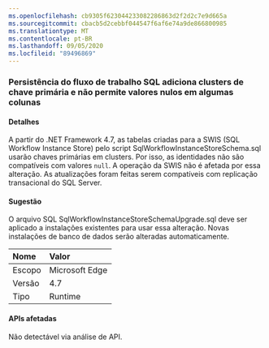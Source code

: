 ```yaml
---
ms.openlocfilehash: cb9305f623044233082286863d2f2d2c7e9d665a
ms.sourcegitcommit: cbacb5d2cebbf044547f6af6e74a9de866800985
ms.translationtype: MT
ms.contentlocale: pt-BR
ms.lasthandoff: 09/05/2020
ms.locfileid: "89496869"
---
```

### <a name="workflow-sql-persistence-adds-primary-key-clusters-and-disallows-null-values-in-some-columns"></a>Persistência do fluxo de trabalho SQL adiciona clusters de chave primária e não permite valores nulos em algumas colunas

#### <a name="details"></a>Detalhes

A partir do .NET Framework 4.7, as tabelas criadas para a SWIS (SQL Workflow Instance Store) pelo script SqlWorkflowInstanceStoreSchema.sql usarão chaves primárias em clusters. Por isso, as identidades não são compatíveis com valores <code>null</code>. A operação da SWIS não é afetada por essa alteração. As atualizações foram feitas serem compatíveis com replicação transacional do SQL Server.

#### <a name="suggestion"></a>Sugestão

O arquivo SQL SqlWorkflowInstanceStoreSchemaUpgrade.sql deve ser aplicado a instalações existentes para usar essa alteração. Novas instalações de banco de dados serão alteradas automaticamente.

| Nome    | Valor       |
|:--------|:------------|
| Escopo   |Microsoft Edge|
|Versão|4.7|
|Tipo|Runtime|

#### <a name="affected-apis"></a>APIs afetadas

Não detectável via análise de API.

<!--

#### Affected APIs

Not detectable via API analysis.

-->
